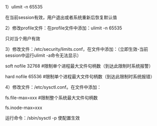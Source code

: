 
1）ulimit -n 65535

在当前session有效，用户退出或者系统重新后恢复默认值

2）修改profile文件：在profile文件中添加：ulimit -n 65535

只对当个用户有效

3）修改文件：/etc/security/limits.conf，在文件中添加：（立即生效-当前session中运行ulimit -a命令无法显示）

soft nofile 32768 #限制单个进程最大文件句柄数（到达此限制时系统报警）

hard nofile 65536 #限制单个进程最大文件句柄数（到达此限制时系统报错）

4）修改文件：/etc/sysctl.conf。在文件中添加：

fs.file-max=xxx #限制整个系统最大文件句柄数

fs.inode-max=xxx

运行命令：/sbin/sysctl -p 使配置生效